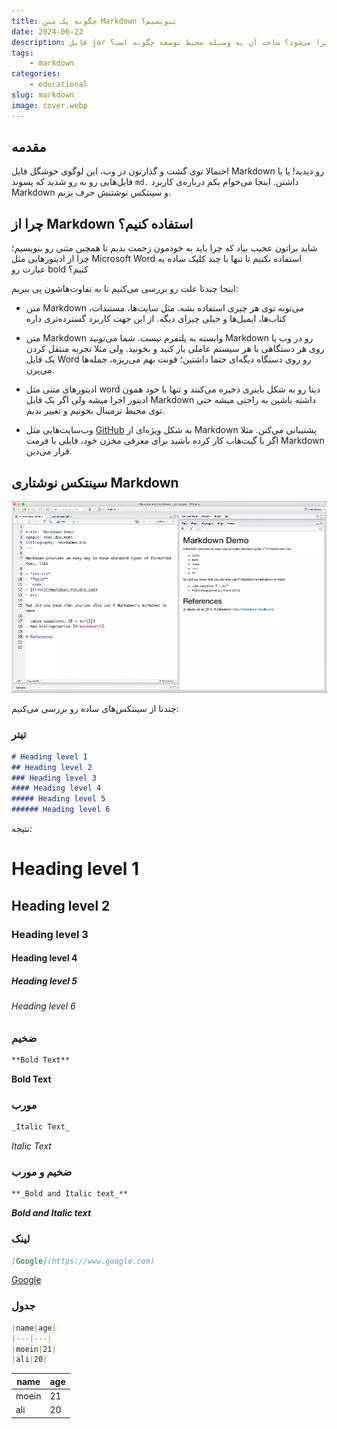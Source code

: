 ```yaml
---
title: چگونه یک متن Markdown بنویسیم؟
date: 2024-06-22
description: فایل jar چیست؟ چگونه ساخته می‌شود؟ چگونه اجرا می‌شود؟ ساخت آن به وسیله محیط توسعه چگونه است؟
tags: 
    - markdown
categories:
    - educational
slug: markdown
image: cover.webp
---
```


## مقدمه

احتمالا توی گشت و گذارتون در وب، این لوگوی خوشگل فایل Markdown رو دیدید! یا با فایل‌هایی رو به رو شدید که پسوند `md.` داشتن. اینجا می‌خوام یکم درباره‌ی کاربرد Markdown و سینتکس نوشتنش حرف بزنم.


## چرا از Markdown استفاده کنیم؟

شاید براتون عجیب بیاد که چرا باید به خودمون زحمت بدیم تا همچین متنی رو بنویسیم؛ چرا از ادیتورهایی مثل Microsoft Word استفاده نکنیم تا تنها با چند کلیک ساده یه عبارت رو bold کنیم؟

اینجا چندتا علت رو بررسی می‌کنیم تا به تفاوت‌هاشون پی ببریم:

- متن Markdown می‌تونه توی هر چیزی استفاده بشه. مثل سایت‌ها، مستندات، کتاب‌ها، ایمیل‌ها و خیلی چیزای دیگه. از این جهت کاربرد گسترده‌تری داره

- متن Markdown وابسته به پلتفرم نیست. شما می‌تونید Markdown رو در وب یا روی هر دستگاهی با هر سیستم عاملی باز کنید و بخونید. ولی مثلا تجربه منتقل کردن یک فایل Word رو روی دستگاه دیگه‌ای حتما داشتین؛ فونت بهم می‌ریزه، جمله‌ها می‌پرن.

- ادیتورهای متنی مثل word دیتا رو به شکل باینری ذخیره می‌کنند و تنها با خود همون ادیتور اجرا میشه ولی اگر یک فایل Markdown داشته باشین به راحتی میشه حتی توی محیط ترمینال بخونیم و تغییر بدیم.

- وب‌سایت‌هایی مثل [GitHub](https://github.com) به شکل ویژه‌ای از Markdown پشتیبانی می‌کنن. مثلا اگر با گیت‌هاب کار کرده باشید برای معرفی مخزن خود، فایلی با فرمت Markdown قرار می‌دین.



## سینتکس نوشتاری Markdown

![محیط یک ادیتور کد برای نوشتن متن مارک داون](syntax.webp)

چندتا از سینتکس‌های ساده رو بررسی می‌کنیم:

### تیتر

```md
# Heading level 1
## Heading level 2
### Heading level 3
#### Heading level 4
##### Heading level 5
###### Heading level 6
```

نتیجه:

# Heading level 1
## Heading level 2
### Heading level 3
#### Heading level 4
##### Heading level 5
###### Heading level 6

### ضخیم

```md
**Bold Text**
```


**Bold Text**


### مورب

```md
_Italic Text_
```


_Italic Text_


### ضخیم و مورب

```md
**_Bold and Italic text_**
```


**_Bold and Italic text_**


### لینک

```md
[Google](https://www.google.com)
```

[Google](https://www.google.com)

### جدول

```md
|name|age|
|---|---|
|moein|21|
|ali|20|
```

|name|age|
|---|---|
|moein|21|
|ali|20|